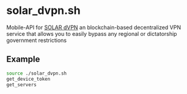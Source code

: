 # solar_dvpn.sh
Mobile-API for [SOLAR dVPN](https://play.google.com/store/apps/details?id=ee.solarlabs.dvpn) an blockchain-based decentralized VPN service that allows you to easily bypass any regional or dictatorship government restrictions

## Example
```bash
source ./solar_dvpn.sh
get_device_token
get_servers
```
